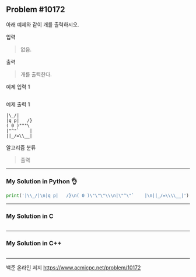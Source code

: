 ## Problem #10172

아래 예제와 같이 개를 출력하시오.

입력
> 없음.

출력
> 개를 출력한다.

예제 입력 1
```
```

예제 출력 1
```
|\_/|
|q p|   /}
( 0 )"""\
|"^"`    |
||_/=\\__|
```

알고리즘 분류
> 출력

***
### My Solution in Python :ok_hand:
```python
print('|\\_/|\n|q p|   /}\n( 0 )\"\"\"\\\n|\"^\"`    |\n||_/=\\\\__|')
```
***
### My Solution in C
```c
```
***
### My Solution in C++
```c++
```
***
백준 온라인 저지 https://www.acmicpc.net/problem/10172
